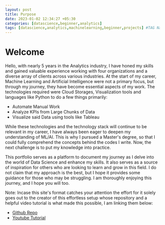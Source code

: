 ```yaml
---
layout: post
title: Purpose
date: 2023-01-02 12:34:27 +05:30
categories: [datascience,beginner,analytics]
tags: [datascience,analytics,machinelearning,beginner,projects] #TAG Names
---
```


# Welcome

Hello, with nearly 5 years in the Analytics industry, I have honed my skills and gained valuable experience working with four organizations and a diverse array of clients across various industries. At the start of my career, Machine Learning and Artificial Intelligence were not a primary focus, but through my journey, they have become essential aspects of my work. The technologies required were Cloud Storages, Visualization tools and languages like Python to do a few things primarily:

* Automate Manual Work
* Analyze KPIs from Large Chunks of Data
* Visualize said Data using tools like Tableau

While these technologies and the technology stack will continue to be relevant in my career, I have always been eager to deepen my understanding of ML/AI. This is why I pursued a Master's degree, so that I could fully comprehend the concepts behind the codes I write. Now, the next challenge is to put my knowledge into practice.

This portfolio serves as a platform to document my journey as I delve into the world of Data Science and enhance my skills. It also serves as a source of inspiration for others who are looking to learn and grow in this field. I do not claim that my approach is the best, but I hope it provides some guidance for those who may be struggling. I am thoroughly enjoying this journey, and I hope you will too.

Note: Incase this site's format catches your attention the effort for it solely goes out to the creator of this effortless setup whose repository and a helpful video tutorial is what made this possible, I am linking them below:

* [Github Repo](https://github.com/cotes2020/chirpy-starter)
* [Youtube Tutorial](https://youtu.be/F8iOU1ci19Q)
